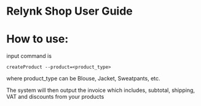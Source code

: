 # Relynk Shop User Guide
# How to use: 
input command is 
```
createProduct --product=<product_type>
```
where product_type can be Blouse, Jacket, Sweatpants, etc.

The system will then output the invoice which includes, subtotal, shipping, VAT and discounts from your products
